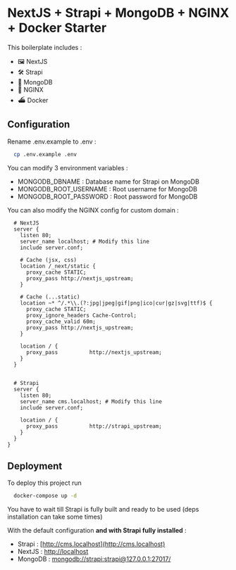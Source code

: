 
# NextJS + Strapi + MongoDB + NGINX + Docker Starter

This boilerplate includes :

- 🖼 NextJS
- 🛠 Strapi
- 🌱 MongoDB
- 🔗 NGINX
- ⛴ Docker

## Configuration

Rename .env.example to .env :
```bash
  cp .env.example .env
```

You can modify 3 environment variables :
- MONGODB_DBNAME : Database name for Strapi on MongoDB
- MONGODB_ROOT_USERNAME : Root username for MongoDB
- MONGODB_ROOT_PASSWORD : Root password for MongoDB

You can also modify the NGINX config for custom domain :

```
  # NextJS
  server {
    listen 80;
    server_name localhost; # Modify this line
    include server.conf;

    # Cache (jsx, css)
    location /_next/static {
      proxy_cache STATIC;
      proxy_pass http://nextjs_upstream;
    }

    # Cache (...static)
    location ~* ^/.*\\.(?:jpg|jpeg|gif|png|ico|cur|gz|svg|ttf)$ {
      proxy_cache STATIC;
      proxy_ignore_headers Cache-Control;
      proxy_cache_valid 60m;
      proxy_pass http://nextjs_upstream;
    }

    location / {
      proxy_pass          http://nextjs_upstream;
    }
  }


  # Strapi
  server {
    listen 80;
    server_name cms.localhost; # Modify this line
    include server.conf;
    
    location / {
      proxy_pass          http://strapi_upstream;
    }
  }
}
```


## Deployment

To deploy this project run

```bash
  docker-compose up -d
```

You have to wait till Strapi is fully built and ready to be used (deps installation can take some times)

With the default configuration **and with Strapi fully installed** :
 - Strapi : [http://cms.localhost](http://cms.localhost)
 - NextJS : [http://localhost](http://localhost)
 - MongoDB : [mongodb://strapi:strapi@127.0.0.1:27017/](mongodb://strapi:strapi@127.0.0.1:27017/)



